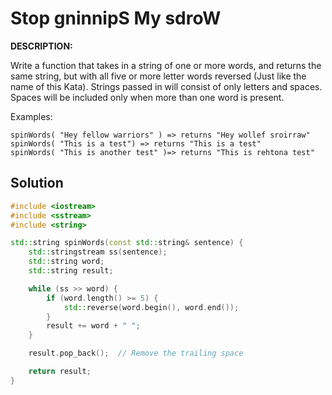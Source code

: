# Stop gninnipS My sdroW
**DESCRIPTION:**

Write a function that takes in a string of one or more words, and returns the same string, but with all five or more letter words reversed (Just like the name of this Kata). Strings passed in will consist of only letters and spaces. Spaces will be included only when more than one word is present.

Examples:
```
spinWords( "Hey fellow warriors" ) => returns "Hey wollef sroirraw" 
spinWords( "This is a test") => returns "This is a test" 
spinWords( "This is another test" )=> returns "This is rehtona test"
```

## Solution
```C++
#include <iostream>
#include <sstream>
#include <string>

std::string spinWords(const std::string& sentence) {
    std::stringstream ss(sentence);
    std::string word;
    std::string result;

    while (ss >> word) {
        if (word.length() >= 5) {
            std::reverse(word.begin(), word.end());
        }
        result += word + " ";
    }

    result.pop_back();  // Remove the trailing space

    return result;
}
```